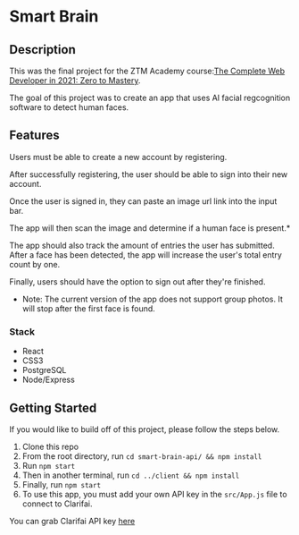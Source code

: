 # Smart Brain

## Description

This was the final project for the ZTM Academy
course:[The Complete Web Developer in 2021: Zero to Mastery](https://zerotomastery.io/career-paths/become-a-web-developer).

The goal of this project was to create an app that uses AI facial regcognition
software to detect human faces.

## Features

Users must be able to create a new account by registering.

After successfully registering, the user should be able to sign into their new
account.

Once the user is signed in, they can paste an image url link into the input bar.

The app will then scan the image and determine if a human face is present.\*

The app should also track the amount of entries the user has submitted. After a
face has been detected, the app will increase the user's total entry count by
one.

Finally, users should have the option to sign out after they're finished.

- Note: The current version of the app does not support group photos. It will
  stop after the first face is found.

### Stack

- React
- CSS3
- PostgreSQL
- Node/Express

## Getting Started

If you would like to build off of this project, please follow the steps below.

1. Clone this repo
2. From the root directory, run `cd smart-brain-api/ && npm install`
3. Run `npm start`
4. Then in another terminal, run `cd ../client && npm install`
5. Finally, run `npm start`
6. To use this app, you must add your own API key in the `src/App.js` file to
   connect to Clarifai.

You can grab Clarifai API key [here](https://www.clarifai.com/)
